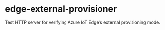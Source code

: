 # edge-external-provisioner

Test HTTP server for verifying Azure IoT Edge's external provisioning mode.
